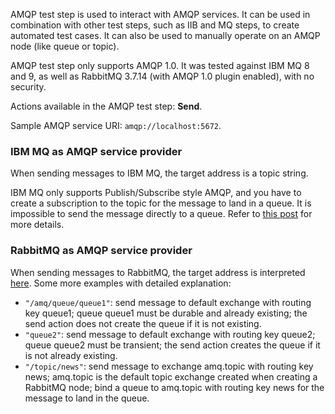 AMQP test step is used to interact with AMQP services. It can be used in combination with other test steps, such as IIB and MQ steps, to create automated test cases. It can also be used to manually operate on an AMQP node (like queue or topic).

AMQP test step only supports AMQP 1.0. It was tested against IBM MQ 8 and 9, as well as RabbitMQ 3.7.14 (with AMQP 1.0 plugin enabled), with no security.

Actions available in the AMQP test step: **Send**.

Sample AMQP service URI: `amqp://localhost:5672`.

### IBM MQ as AMQP service provider
When sending messages to IBM MQ, the target address is a topic string. 

IBM MQ only supports Publish/Subscribe style AMQP, and you have to create a subscription to the topic for the message to land in a queue. It is impossible to send the message directly to a queue. Refer to [this post](https://developer.ibm.com/messaging/2018/12/18/configuring-amqp-clients-to-interact-with-applications-that-put-to-or-get-from-mq-queues/) for more details.

### RabbitMQ as AMQP service provider
When sending messages to RabbitMQ, the target address is interpreted [here](https://github.com/rabbitmq/rabbitmq-amqp1.0#routing-and-addressing). Some more examples with detailed explanation:

- `"/amq/queue/queue1"`: send message to default exchange with routing key queue1; queue queue1 must be durable and already existing; the send action does not create the queue if it is not existing.
- `"queue2"`: send message to default exchange with routing key queue2; queue queue2 must be transient; the send action creates the queue if it is not already existing.
- `"/topic/news"`: send message to exchange amq.topic with routing key news; amq.topic is the default topic exchange created when creating a RabbitMQ node; bind a queue to amq.topic with routing key news for the message to land in the queue.
